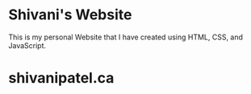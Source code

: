 # Shivani's Website
This is my personal Website that I have created using HTML, CSS, and JavaScript. 
# shivanipatel.ca

